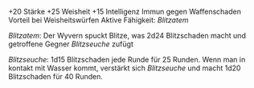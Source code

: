 
+20 Stärke
+25 Weisheit
+15 Intelligenz
Immun gegen Waffenschaden
Vorteil bei Weisheitswürfen
Aktive Fähigkeit: *Blitzatem*

*Blitzatem*: Der Wyvern spuckt Blitze, was 2d24 Blitzschaden macht und getroffene Gegner *Blitzseuche* zufügt

*Blitzseuche*: 1d15 Blitzschaden jede Runde für 25 Runden. Wenn man in kontakt mit Wasser kommt, verstärkt sich *Blitzseuche* und macht 1d20 Blitzschaden für 40 Runden.